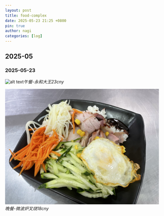 ```yaml
---
layout: post
title: food-complex
date: 2025-05-23 21:25 +0800
pin: true
author: nagi
categories: [log]
---
```


## 2025-05

### 2025-05-23

![alt text](../assets/2025-05/1b25fe2a9aa17cd399531e05eff7c48.jpg)_午餐-永和大王23cny_

![alt text](../assets/2025-05/da812e26ad6619e9fcd7c8dd9db0bbf.jpg)_晚餐-微波炉叉烧18cny_
